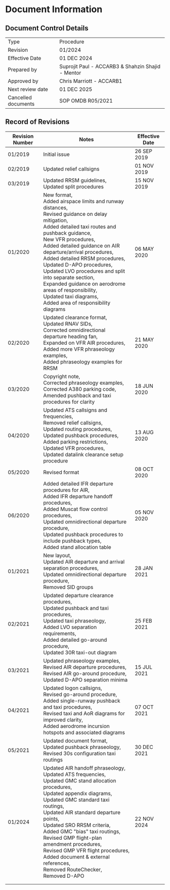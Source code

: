 # Document Information
## Document Control Details
|                     |                                                   |
|---------------------|---------------------------------------------------|
|         Type        |                    Procedure                      |
|       Revision      |                     01/2024                       |
|    Effective Date   |                    01 DEC 2024                    |
|     Prepared by     | Suprojit Paul - ACCARB3 & Shahzin Shajid - Mentor |
|     Approved by     |             Chris Marriott - ACCARB1              |
|   Next review date  |                    01 DEC 2025                    |
| Cancelled documents |                SOP OMDB R05/2021                  |

## Record of Revisions
<table><thead>
  <tr>
    <th>Revision Number</th>
    <th>Notes</th>
    <th>Effective Date</th>
  </tr></thead>
<tbody>
  <tr>
    <td>01/2019</td>
    <td>Initial issue</td>
    <td>26 SEP 2019</td>
  </tr>
  <tr>
    <td>02/2019</td>
    <td>Updated relief callsigns</td>
    <td>01 NOV 2019</td>
  </tr>
  <tr>
    <td>03/2019</td>
    <td>Updated RRSM guidelines,<br>Updated split procedures</td>
    <td>15 NOV 2019</td>
  </tr>
  <tr>
    <td>01/2020</td>
    <td>New format,<br>Added airspace limits and runway distances,<br>Revised guidance on delay mitigation,<br>Added detailed taxi routes and pushback guidance,<br>New VFR procedures,<br>Added detailed guidance on AIR departure/arrival procedures,<br>Added detailed RRSM procedures,<br>Updated D-APO procedures,<br>Updated LVO procedures and split into separate section,<br>Expanded guidance on aerodrome areas of responsibility,<br>Updated taxi diagrams,<br>Added area of responsibility diagrams</td>
    <td>06 MAY 2020</td>
  </tr>
  <tr>
    <td>02/2020</td>
    <td>Updated clearance format,<br>Updated RNAV SIDs,<br>Corrected omnidirectional departure heading fan,<br>Expanded on VFR AIR procedures,<br>Added more VFR phraseology examples,<br>Added phraseology examples for RRSM</td>
    <td>21 MAY 2020</td>
  </tr>
  <tr>
    <td>03/2020</td>
    <td>Copyright note,<br>Corrected phraseology examples,<br>Corrected A380 parking code,<br>Amended pushback and taxi procedures for clarity</td>
    <td>18 JUN 2020</td>
  </tr>
  <tr>
    <td>04/2020</td>
    <td>Updated ATS callsigns and frequencies,<br>Removed relief callsigns,<br>Updated routing procedures,<br>Updated pushback procedures,<br>Added parking restrictions,<br>Updated VFR procedures,<br>Updated datalink clearance setup procedure</td>
    <td>13 AUG 2020</td>
  </tr>
  <tr>
    <td>05/2020</td>
    <td>Revised format</td>
    <td>08 OCT 2020</td>
  </tr>
  <tr>
    <td>06/2020</td>
    <td>Added detailed IFR departure procedures for AIR,<br>Added IFR departure handoff procedures,<br>Added Muscat flow control procedures,<br>Updated omnidirectional departure procedure,<br>Updated pushback procedures to include pushback types,<br>Added stand allocation table</td>
    <td>05 NOV 2020</td>
  </tr>
  <tr>
    <td>01/2021</td>
    <td>New layout,<br>Updated AIR departure and arrival separation procedures,<br>Updated omnidirectional departure procedure,<br>Removed SID groups</td>
    <td>28 JAN 2021</td>
  </tr>
  <tr>
    <td>02/2021</td>
    <td>Updated departure clearance procedures,<br>Updated pushback and taxi procedures,<br>Updated taxi phraseology,<br>Added LVO separation requirements,<br>Added detailed go-around procedure,<br>Updated 30R taxi-out diagram</td>
    <td>25 FEB 2021</td>
  </tr>
  <tr>
    <td>03/2021</td>
    <td>Updated phraseology examples,<br>Revised AIR departure procedures,<br>Revised AIR go-around procedure,<br>Updated D-APO separation minima</td>
    <td>15 JUL 2021</td>
  </tr>
  <tr>
    <td>04/2021</td>
    <td>Updated logon callsigns,<br>Revised go-around procedure,<br>Added single-runway pushback and taxi procedures,<br>Revised taxi and AoR diagrams for improved clarity,<br>Added aerodrome incursion hotspots and associated diagrams</td>
    <td>07 OCT 2021</td>
  </tr>
  <tr>
    <td>05/2021</td>
    <td>Updated document format,<br>Updated pushback phraseology,<br>Revised 30s configuration taxi routings</td>
    <td>30 DEC 2021</td>
  </tr>
  <tr>
    <td>01/2024</td>
    <td>Updated AIR handoff phraseology,<br>Updated ATS frequencies,<br>Updated GMC stand allocation procedures,<br>Updated appendix diagrams,<br>Updated GMC standard taxi routings,<br>Updated AIR standard departure points,<br>Updated SRO RRSM criteria,<br>Added GMC "bias" taxi routings,<br>Revised GMP flight-plan amendment procedures,<br>Revised GMP VFR flight procedures,<br>Added document &amp; external references,<br>Removed RouteChecker,<br>Removed D-APO</td>
    <td>22 NOV 2024</td>
  </tr>
  <tr>
    <td></td>
    <td></td>
    <td></td>
  </tr>
  <tr>
    <td></td>
    <td></td>
    <td></td>
  </tr>
</tbody></table>
